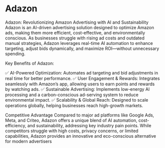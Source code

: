 # Adazon
Adazon: Revolutionizing Amazon Advertising with AI and Sustainability
Adazon is an AI-driven advertising solution designed to optimize Amazon ads, making them more efficient, cost-effective, and environmentally conscious. As businesses struggle with rising ad costs and outdated manual strategies, Adazon leverages real-time AI automation to enhance targeting, adjust bids dynamically, and maximize ROI—without unnecessary spending.

Key Benefits of Adazon:

✅ AI-Powered Optimization: Automates ad targeting and bid adjustments in real time for better performance.
✅ User Engagement & Rewards: Integrates seamlessly with Amazon’s app, allowing users to earn points and rewards by watching ads.
✅ Sustainable Advertising: Implements low-energy AI processing and a carbon-conscious ad-serving system to reduce environmental impact.
✅ Scalability & Global Reach: Designed to scale operations globally, helping businesses reach high-growth markets.

Competitive Advantage
Compared to major ad platforms like Google Ads, Meta, and Criteo, Adazon offers a unique blend of AI automation, cost-efficiency, and sustainability, addressing key industry pain points. While competitors struggle with high costs, privacy concerns, or limited capabilities, Adazon provides an innovative and eco-conscious alternative for modern advertisers
